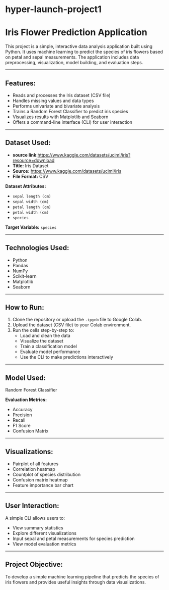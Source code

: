 # hyper-launch-project1
# Iris Flower Prediction Application

This project is a simple, interactive data analysis application built using Python. It uses machine learning to predict the species of iris flowers based on petal and sepal measurements. The application includes data preprocessing, visualization, model building, and evaluation steps.

---

## Features:

* Reads and processes the Iris dataset (CSV file)
* Handles missing values and data types
* Performs univariate and bivariate analysis
* Trains a Random Forest Classifier to predict iris species
* Visualizes results with Matplotlib and Seaborn
* Offers a command-line interface (CLI) for user interaction

---

## Dataset Used:
* **source link**:https://www.kaggle.com/datasets/uciml/iris?resource=download
* **Title:** Iris Dataset
* **Source:** https://www.kaggle.com/datasets/uciml/iris
* **File Format:** CSV

**Dataset Attributes:**
* `sepal length (cm)`
* `sepal width (cm)`
* `petal length (cm)`
* `petal width (cm)`
* `species`

**Target Variable:** `species`

---

## Technologies Used:

* Python
* Pandas
* NumPy
* Scikit-learn
* Matplotlib
* Seaborn

---

## How to Run:

1. Clone the repository or upload the `.ipynb` file to Google Colab.
2. Upload the dataset (CSV file) to your Colab environment.
3. Run the cells step-by-step to:
   * Load and clean the data
   * Visualize the dataset
   * Train a classification model
   * Evaluate model performance
   * Use the CLI to make predictions interactively

---

## Model Used:

Random Forest Classifier

**Evaluation Metrics:**
* Accuracy
* Precision
* Recall
* F1 Score
* Confusion Matrix

---

## Visualizations:

* Pairplot of all features
* Correlation heatmap
* Countplot of species distribution
* Confusion matrix heatmap
* Feature importance bar chart

---

## User Interaction:

A simple CLI allows users to:
* View summary statistics
* Explore different visualizations
* Input sepal and petal measurements for species prediction
* View model evaluation metrics

---

## Project Objective:

To develop a simple machine learning pipeline that predicts the species of iris flowers and provides useful insights through data visualizations.
